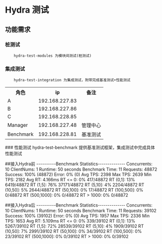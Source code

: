 Hydra 测试
================================================

功能需求
-----------------------------------------------
### 桩测试
        hydra-test-modules 为模块间测试(桩测试)
### 集成测试
        hydra-test-integration 为集成测试，附带完成基准测试+性能测试
<table>
    <tr>
        <th>角色</th>
        <th>ip</th>
        <th>备注</th>
    </tr>
    <tr>
        <td>A</td>
        <td>192.168.227.83</td>
        <td></td>
    </tr>
    <tr>
        <td>B</td>
        <td>192.168.227.86</td>
        <td></td>
    </tr>
    <tr>
        <td>C</td>
        <td>192.168.228.85</td>
        <td></td>
    </tr>
    <tr>
        <td>Manager</td>
        <td>192.168.227.48</td>
        <td>管理中心</td>
    </tr>
    <tr>
        <td>Benchmark</td>
        <td>192.168.228.81</td>
        <td>基准测试</td>
    </tr>
</table>
### 性能测试
        hydra-test-benchmark 提供基准测试框架，集成测试中完成具体性能测试

##接入Hydra前
----------Benchmark Statistics--------------
 Concurrents: 10
 ClientNums: 1
 Runtime: 50 seconds
 Benchmark Time: 11
 Requests: 48872 Success: 100% (48872) Error: 0% (0)
 Avg TPS: 2398 Max TPS: 2639 Min TPS: 2182
 Avg RT: 4.166ms
 RT <= 0: 0% 417/48872
 RT (0,1]: 13% 6419/48872
 RT (1,5]: 76% 37171/48872
 RT (5,10]: 4% 2204/48872
 RT (10,50]: 5% 2644/48872
 RT (50,100]: 0% 17/48872
 RT (100,500]: 0% 0/48872
 RT (500,1000]: 0% 0/48872
 RT > 1000: 0% 0/48872

##接入Hydra后
       ----------Benchmark Statistics--------------
        Concurrents: 10
        ClientNums: 1
        Runtime: 50 seconds
        Benchmark Time: 11
        Requests: 39102 Success: 100% (39102) Error: 0% (0)
        Avg TPS: 1957 Max TPS: 2336 Min TPS: 1653
        Avg RT: 5.109ms
        RT <= 0: 0% 339/39102
        RT (0,1]: 13% 5267/39102
        RT (1,5]: 72% 28539/39102
        RT (5,10]: 4% 1909/39102
        RT (10,50]: 7% 2991/39102
        RT (50,100]: 0% 34/39102
        RT (100,500]: 0% 23/39102
        RT (500,1000]: 0% 0/39102
        RT > 1000: 0% 0/39102